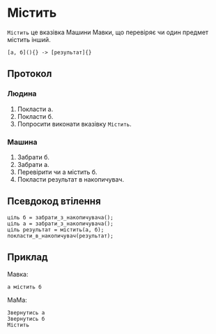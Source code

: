 # Містить

`Містить` <keyword>це</keyword> вказівка <subject>Машини Мавки</subject>, що перевіряє чи один предмет містить інший.

```
[а, б](){} -> [результат]{}
```

## Протокол

### Людина

1. Покласти а.
2. Покласти б.
3. Попросити виконати вказівку `Містить`.

### Машина

1. Забрати б.
2. Забрати а.
3. Перевірити чи а містить б.
4. Покласти результат в накопичувач.

## Псевдокод втілення

```ціль
ціль б = забрати_з_накопичувача();
ціль а = забрати_з_накопичувача();
ціль результат = містить(а, б);
покласти_в_накопичувач(результат);
```

## Приклад

<subject>Мавка</subject>:

```мавка
а містить б
```

<subject>МаМа</subject>:

```мама
Звернутись а
Звернутись б
Містить
```